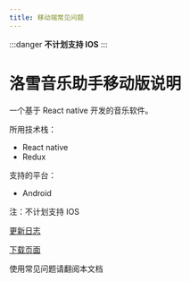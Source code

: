 ```yaml
---
title: 移动端常见问题
---
```


:::danger **不计划支持 IOS** :::

# 洛雪音乐助手移动版说明

一个基于 React native 开发的音乐软件。

所用技术栈：

- React native
- Redux

支持的平台：

- Android

注：不计划支持 IOS


[更新日志](https://github.com/lyswhut/lx-music-mobile/blob/master/CHANGELOG.md)

[下载页面](../../download/index.md)

使用常见问题请翻阅本文档

